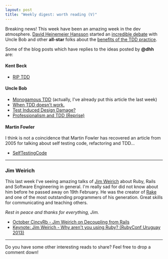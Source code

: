 ```yaml
---
layout: post
title: "Weekly digest: worth reading (V)"
---
```


Breaking news! This week have been an amazing week in the dev atmosphere. [David Heinemeier Hansson](http://david.heinemeierhansson.com/archive.html) started an [incredible debate](http://david.heinemeierhansson.com/2014/tdd-is-dead-long-live-testing.html) with Uncle Bob and other **all-star** folks about the [benefits of the TDD practice](http://david.heinemeierhansson.com/2014/test-induced-design-damage.html).

Some of the blog posts which have replies to the ideas posted by **@dhh** are:

#### Kent Beck

* [RIP TDD](https://www.facebook.com/notes/kent-beck/rip-tdd/750840194948847)

#### Uncle Bob

* [Monogamous TDD](http://blog.8thlight.com/uncle-bob/2014/04/25/MonogamousTDD.html) (actually, I've already put this article the last week)
* [When TDD doesn't work.](http://blog.8thlight.com/uncle-bob/2014/04/30/When-tdd-does-not-work.html)
* [Test Induced Design Damage?](http://blog.8thlight.com/uncle-bob/2014/05/01/Design-Damage.html)
* [Professionalism and TDD (Reprise)](http://blog.8thlight.com/uncle-bob/2014/05/02/ProfessionalismAndTDD.html)

#### Martin Fowler

I think is not a coincidence that Martin Fowler has recovered an article from 2005 for talking about self testing code, refactoring and TDD...

* [SelfTestingCode](http://martinfowler.com/bliki/)

---

### Jim Weirich

This last week I've seeing amazing talks of [Jim Weirich](https://github.com/jimweirich) about Ruby, Rails and Software Engineering in general. I'm really sad for did not know about him before he passed away on 19th February. He was the creator of [Rake](http://rake.rubyforge.org/) and one of the most outstanding programmers of his generation. Great skills for communicating and teaching others.

*Rest in peace and thanks for everything, Jim.*

* [October CincyRb - Jim Weirich on Decoupling from Rails](http://youtu.be/tg5RFeSfBM4)
* [Keynote: Jim Weirich - Why aren't you using Ruby? (RubyConf Uruguay 2013)](http://youtu.be/0D3KfnbTdWw)



---

Do you have some other interesting reads to share? Feel free to drop a comment down!
